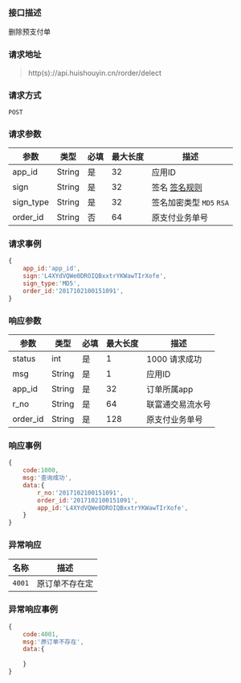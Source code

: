### 接口描述
删除预支付单
### 请求地址
> http(s)://api.huishouyin.cn/rorder/delect

### 请求方式
`POST`
### 请求参数
|参数|类型|必填|最大长度|描述|
|-----|-----|-----|-----|-----|
|app_id|String|是|32|应用ID|
|sign|String|是|32|签名 [签名规则](/main/sign)|
|sign_type|String|是|32|签名加密类型 `MD5` `RSA`|
|order_id|String|否|64|原支付业务单号|


### 请求事例
```javascript
{
    app_id:'app_id',
    sign:'L4XYdVQWe0DROIQBxxtrYKWawTIrXofe',
    sign_type:'MD5',
    order_id:'2017102100151091',
}
```
### 响应参数
|参数|类型|必填|最大长度|描述|
|-----|-----|-----|-----|-----|
|status|int|是|1|1000 请求成功 |
|msg|String|是|1|应用ID|
|app_id|String|是|32|订单所属app|
|r_no|String|是|64|联富通交易流水号|
|order_id|String|是|128|原支付业务单号|
### 响应事例
```javascript
{
    code:1000,
    msg:'查询成功',
    data:{
        r_no:'2017102100151091',
        order_id:'2017102100151091',
        app_id:'L4XYdVQWe0DROIQBxxtrYKWawTIrXofe',
    }
}
```
### 异常响应
|名称|描述|
|-----|-----|
|`4001`|原订单不存在定|
### 异常响应事例
```javascript
{
    code:4001,
    msg:'原订单不存在',
    data:{
        
    }
}
```
